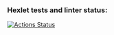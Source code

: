 ### Hexlet tests and linter status:
[![Actions Status](https://github.com/SaveDim/python-project-lvl2/workflows/hexlet-check/badge.svg)](https://github.com/SaveDim/python-project-lvl2/actions)